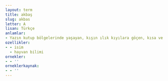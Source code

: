 ```yaml
---
layout: term
title: akbaş
slug: akbas
letter: A
lisan: Türkçe
anlamlar:
- Yazın kutup bölgelerinde yaşayan, kışın ılık kıyılara göçen, kısa ve ince gagalı, siyah bacaklı bir tür yabani kuş; deniz kazı (Bemicla)
ozellikler:
- - isim
  - hayvan bilimi
ornekler:
- - ''
orneklerkaynak:
- - ''
---
```

